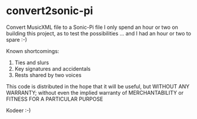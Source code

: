 # convert2sonic-pi
Convert MusicXML file to a Sonic-Pi file
I only spend an hour or two on building this project, as to test the possibilities … and I had an hour or two to spare :-)

Known shortcomings:

1.	Ties and slurs
2.	Key signatures and accidentals
3.	Rests shared by two voices


This code is distributed in the hope that it will be useful, but WITHOUT ANY WARRANTY; without even the implied warranty of MERCHANTABILITY or FITNESS FOR A PARTICULAR PURPOSE


Kodeer :-)
